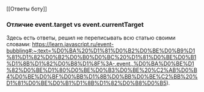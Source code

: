 [[Ответы боту]]
### Отличие event.target vs event.currentTarget
Здесь есть ответы, решил не переписывать всю статью своими словами: https://learn.javascript.ru/event-bubbling#:~:text=%D0%BA%20%D1%81%D0%B2%D0%BE%D0%B9%D1%81%D1%82%D0%B2%D0%B0%D0%BC%20%D1%81%D0%BE%D0%B1%D1%8B%D1%82%D0%B8%D1%8F%3A-,event.,%D0%BA%D0%BE%D1%82%D0%BE%D1%80%D0%BE%D0%B3%D0%BE%20%C2%AB%D0%B4%D0%BE%D0%BF%D0%BB%D1%8B%D0%BB%D0%BE%C2%BB%20%D1%81%D0%BE%D0%B1%D1%8B%D1%82%D0%B8%D0%B5).
